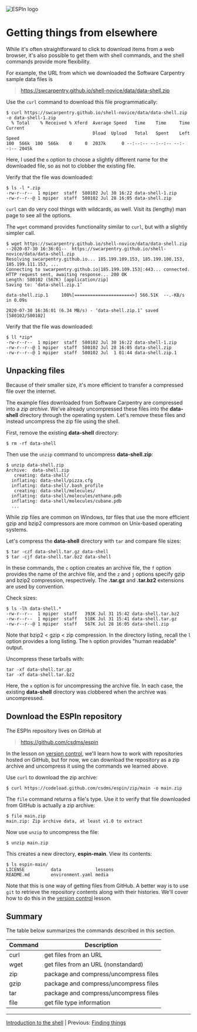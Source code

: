 ![ESPIn logo](https://github.com/csdms/espin/blob/main/media/ESPIn2021.png)

# Getting things from elsewhere

While it's often straightforward to click to download items from a web browser,
it's also possible to get them with shell commands,
and the shell commands provide more flexibility.

For example,
the URL from which we downloaded the Software Carpentry sample data files is

> https://swcarpentry.github.io/shell-novice/data/data-shell.zip

Use the `curl` command to download this file programmatically:
```
$ curl https://swcarpentry.github.io/shell-novice/data/data-shell.zip -o data-shell-1.zip
  % Total    % Received % Xferd  Average Speed   Time    Time     Time  Current
                                 Dload  Upload   Total   Spent    Left  Speed
100  566k  100  566k    0     0  2037k      0 --:--:-- --:--:-- --:--:-- 2045k
```
Here, I used the `o` option to choose a slightly different name
for the downloaded file,
so as not to clobber the existing file.

Verify that the file was downloaded:
```
$ ls -l *.zip
-rw-r--r--  1 mpiper  staff  580102 Jul 30 16:22 data-shell-1.zip
-rw-r--r--@ 1 mpiper  staff  580102 Jul 28 16:05 data-shell.zip
```

`curl` can do very cool things with wildcards, as well.
Visit its (lengthy) man page to see all the options.

The `wget` command provides functionality similar to `curl`,
but with a slightly simpler call.
```
$ wget https://swcarpentry.github.io/shell-novice/data/data-shell.zip
--2020-07-30 16:36:01--  https://swcarpentry.github.io/shell-novice/data/data-shell.zip
Resolving swcarpentry.github.io... 185.199.109.153, 185.199.108.153, 185.199.111.153, ...
Connecting to swcarpentry.github.io|185.199.109.153|:443... connected.
HTTP request sent, awaiting response... 200 OK
Length: 580102 (567K) [application/zip]
Saving to: ‘data-shell.zip.1’

data-shell.zip.1     100%[======================>] 566.51K  --.-KB/s    in 0.09s

2020-07-30 16:36:01 (6.34 MB/s) - ‘data-shell.zip.1’ saved [580102/580102]
```

Verify that the file was downloaded:
```
$ ll *zip*
-rw-r--r--  1 mpiper  staff  580102 Jul 30 16:22 data-shell-1.zip
-rw-r--r--@ 1 mpiper  staff  580102 Jul 28 16:05 data-shell.zip
-rw-r--r--@ 1 mpiper  staff  580102 Jul  1 01:44 data-shell.zip.1
```


## Unpacking files

Because of their smaller size,
it's more efficient to transfer a compressed file over the internet.

The example files downloaded from Software Carpentry
are compressed into a *zip archive*.
We've already uncompressed these files into the **data-shell** directory
through the operating system.
Let's remove these files and instead uncompress the zip file using the shell.

First, remove the existing **data-shell** directory:
```
$ rm -rf data-shell
```
Then use the `unzip` command to uncompress **data-shell.zip**:
```
$ unzip data-shell.zip
Archive:  data-shell.zip
   creating: data-shell/
  inflating: data-shell/pizza.cfg
  inflating: data-shell/.bash_profile
   creating: data-shell/molecules/
  inflating: data-shell/molecules/ethane.pdb
  inflating: data-shell/molecules/cubane.pdb
  ...
```

While zip files are common on Windows,
*tar* files that use the more efficient gzip and bzip2 compressors
are more common on Unix-based operating systems.

Let's compress the **data-shell** directory
with `tar` and compare file sizes:
```
$ tar -czf data-shell.tar.gz data-shell
$ tar -cjf data-shell.tar.bz2 data-shell
```
In these commands,
the `c` option creates an archive file,
the `f` option provides the name of the archive file,
and the `z` and `j` options specify gzip and bzip2 compression, respectively.
The **.tar.gz** and **.tar.bz2** extensions are used by convention.

Check sizes:
```
$ ls -lh data-shell.*
-rw-r--r--  1 mpiper  staff   393K Jul 31 15:42 data-shell.tar.bz2
-rw-r--r--  1 mpiper  staff   518K Jul 31 15:41 data-shell.tar.gz
-rw-r--r--@ 1 mpiper  staff   567K Jul 28 16:05 data-shell.zip
```
Note that bzip2 < gzip < zip compression.
In the directory listing, recall the `l` option provides a long listing.
The `h` option provides "human readable" output.

Uncompress these tarballs with:
```
tar -xf data-shell.tar.gz
tar -xf data-shell.tar.bz2
```
Here, the `x` option is for uncompressing the archive file.
In each case,
the existing **data-shell** directory was clobbered
when the archive was uncompressed.


## Download the ESPIn repository

The ESPIn repository lives on GitHub at

> https://github.com/csdms/espin

In the lesson on [version control](../git/index.md),
we'll learn how to work with repositories hosted on GitHub,
but for now,
we can download the repository as a zip archive
and uncompress it using the commands we learned above.

Use `curl` to download the zip archive:
```
$ curl https://codeload.github.com/csdms/espin/zip/main -o main.zip
```

The `file` command returns a file's type.
Use it to verify that file downloaded from GitHub
is actually a zip archive:
```
$ file main.zip
main.zip: Zip archive data, at least v1.0 to extract
```

Now use `unzip` to uncompress the file:
```
$ unzip main.zip
```
This creates a new directory, **espin-main**.
View its contents:
```
$ ls espin-main/
LICENSE          data             lessons
README.md        environment.yaml media
```

Note that this is one way of getting files from GitHub.
A better way is to use `git` to retrieve the repository contents
along with their histories.
We'll cover how to do this in the [version control](../git/index.md) lesson.


## Summary

The table below summarizes the commands described in this section.

| Command  | Description
| -------- | -----------
| curl     | get files from an URL
| wget     | get files from an URL (nonstandard)
| zip      | package and compress/uncompress files
| gzip     | package and compress/uncompress files
| tar      | package and compress/uncompress files
| file     | get file type information

___

[Introduction to the shell](./index.md) |
Previous: [Finding things](./finding-things.md)
